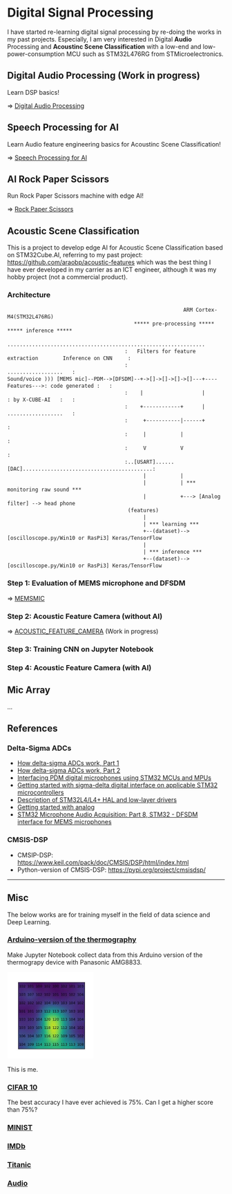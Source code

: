 # Digital Signal Processing

I have started re-learning digital signal processing by re-doing the works in my past projects. Especially, I am very interested in Digital **Audio** Processing and **Acoustinc Scene Classification** with a low-end and low-power-consumption MCU such as STM32L476RG from STMicroelectronics.

## Digital Audio Processing (Work in progress)

Learn DSP basics!

=> [Digital Audio Processing](DigitalAudioProcessing)

## Speech Processing for AI

Learn Audio feature engineering basics for Acoustinc Scene Classification!

=> [Speech Processing for AI](SpeechProcessing)

## AI Rock Paper Scissors

Run Rock Paper Scissors machine with edge AI!

=> [Rock Paper Scissors](RockPaperScissors.md)

## Acoustic Scene Classification

This is a project to develop edge AI for Acoustic Scene Classification based on STM32Cube.AI, referring to my past project: https://github.com/araobp/acoustic-features which was the best thing I have ever developed in my carrier as an ICT engineer, although it was my hobby project (not a commercial product).

### Architecture
```
                                                         ARM Cortex-M4(STM32L476RG)
                                         ***** pre-processing *****           ***** inference *****
                                      ................................................................
                                      :   Filters for feature extraction        Inference on CNN     :
                                      :                                         ..................   :
Sound/voice ))) [MEMS mic]--PDM-->[DFSDM]--+->[]->[]->[]->[]---+----Features--->: code generated :   :
                                      :    |                   |                : by X-CUBE-AI   :   :
                                      :    +------------+      |                ..................   :
                                      :     +-----------|------+                                     :
                                      :     |           |                                            :
                                      :     V           V                                            :
                                      :..[USART]......[DAC]..........................................:
                                            |           |
                                            |           | *** monitoring raw sound ***
                                            |           +---> [Analog filter] --> head phone
                                       (features)
                                            |
                                            | *** learning ***
                                            +--(dataset)--> [oscilloscope.py/Win10 or RasPi3] Keras/TensorFlow
                                            |
                                            | *** inference ***
                                            +--(dataset)--> [oscilloscope.py/Win10 or RasPi3] Keras/TensorFlow
```
### Step 1: Evaluation of MEMS microphone and DFSDM

=> [MEMSMIC](STM32/MEMSMIC.md)

### Step 2: Acoustic Feature Camera (without AI)

=> [ACOUSTIC_FEATURE_CAMERA](STM32/ACOUSTIC_FEATURE_CAMERA.md) (Work in progress)

### Step 3: Training CNN on Jupyter Notebook

### Step 4: Acoustic Feature Camera (with AI)


## Mic Array

...

## References

### Delta-Sigma ADCs

- [How delta-sigma ADCs work, Part 1](https://www.ti.com/lit/an/slyt423a/slyt423a.pdf?ts=1694396702991)
- [How delta-sigma ADCs work, Part 2](https://www.ti.com/lit/an/slyt438/slyt438.pdf?ts=1694411423855)
- [Interfacing PDM digital microphones using
 STM32 MCUs and MPUs](https://www.st.com/resource/en/application_note/an5027-interfacing-pdm-digital-microphones-using-stm32-mcus-and-mpus-stmicroelectronics.pdf)
- [Getting started with sigma-delta digital interface
on applicable STM32 microcontrollers](https://www.st.com/resource/en/application_note/an4990-getting-started-with-sigmadelta-digital-interface-on-applicable-stm32-microcontrollers-stmicroelectronics.pdf)
- [Description of STM32L4/L4+ HAL and low-layer drivers](https://www.st.com/resource/en/user_manual/um1884-description-of-stm32l4l4-hal-and-lowlayer-drivers-stmicroelectronics.pdf)
- [Getting started with analog](https://wiki.st.com/stm32mcu/wiki/STM32StepByStep:Getting_started_with_analog)
- [STM32 Microphone Audio Acquisition: Part 8, STM32 - DFSDM interface for MEMS microphones](https://youtu.be/uMCTkd0PGRs)

### CMSIS-DSP

- CMSIP-DSP: https://www.keil.com/pack/doc/CMSIS/DSP/html/index.html
- Python-version of CMSIS-DSP: https://pypi.org/project/cmsisdsp/

---
## Misc

The below works are for training myself in the field of data science and Deep Learning.

### [Arduino-version of the thermography](misc/Arduino)

Make Jupyter Notebook collect data from this Arduino version of the thermograpy device with Panasonic AMG8833.

<img src='doc/me.jpg' width=200>

This is me.

### [CIFAR 10](misc/CIFAR10)

The best accuracy I have ever achieved is 75%. Can I get a higher score than 75%?

### [MINIST](misc/MNIST)

### [IMDb](misc/IMDb)

### [Titanic](misc/Titanic)

### [Audio](misc/Audio)
